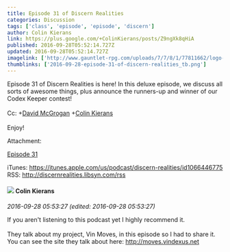 ```yaml
---
title: Episode 31 of Discern Realities
categories: Discussion
tags: ['class', 'episode', 'episode', 'discern']
author: Colin Kierans
link: https://plus.google.com/+ColinKierans/posts/Z9ngXk8qHiA
published: 2016-09-28T05:52:14.727Z
updated: 2016-09-28T05:52:14.727Z
imagelink: ['http://www.gauntlet-rpg.com/uploads/7/7/8/1/77811662/logo-dr_7_orig.png']
thumblinks: ['2016-09-28-episode-31-of-discern-realities_tb.png']
---
```


Episode 31 of Discern Realities is here! In this deluxe episode, we discuss all sorts of awesome things, plus announce the runners-up and winner of our Codex Keeper contest! <br /><br />Cc: <span class="proflinkWrapper"><span class="proflinkPrefix">+</span><a class="proflink" href="https://plus.google.com/110740771198261840982" oid="110740771198261840982">David McGrogan</a></span> <span class="proflinkWrapper"><span class="proflinkPrefix">+</span><a class="proflink" href="https://plus.google.com/102166660006024670653" oid="102166660006024670653">Colin Kierans</a></span><br /><br />Enjoy!


Attachment:

<a href='http://www.gauntlet-rpg.com/discern-realities/episode-31'>Episode 31</a>


iTunes:  https://itunes.apple.com/us/podcast/discern-realities/id1066446775 RSS:  http://discernrealities.libsyn.com/rss
<div id='comment z13ludzottqdepba004cg5iwonjtgbuqnvo0k'>
  <h4><img src='{{site.baseurl}}//images/avatars/102166660006024670653_photo.jpg'> Colin Kierans</h4>
      <p><cite>2016-09-28 05:53:27 (edited: 2016-09-28 05:53:27)</cite></p>
        <p>If you aren&#39;t listening to this podcast yet I highly recommend it.<br /><br />They talk about my project, Vin Moves, in this episode so I had to share it. You can see the site they talk about here: <a href="http://moves.vindexus.net" class="ot-anchor">http://moves.vindexus.net</a></p>
</div>
        